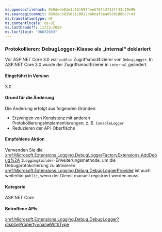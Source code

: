 ```yaml
---
ms.openlocfilehash: 958dede03e1c15f69f4ee676f13713ff43c29e96
ms.sourcegitcommit: 0802ac583585110022beb6af8ea0b39188b77c43
ms.translationtype: HT
ms.contentlocale: de-DE
ms.lasthandoff: 11/25/2020
ms.locfileid: "96032603"
---
```

### <a name="logging-debuglogger-class-made-internal"></a>Protokollieren: DebugLogger-Klasse als „internal“ deklariert

Vor ASP.NET Core 3.0 war `public` Zugriffsmodifizierer von `DebugLogger`. In ASP.NET Core 3.0 wurde der Zugriffsmodifizierer in `internal` geändert.

#### <a name="version-introduced"></a>Eingeführt in Version

3.0

#### <a name="reason-for-change"></a>Grund für die Änderung

Die Änderung erfolgt aus folgenden Gründen:

* Erzwingen von Konsistenz mit anderen Protokollierungsimplementierungen, z. B. `ConsoleLogger`
* Reduzieren der API-Oberfläche

#### <a name="recommended-action"></a>Empfohlene Aktion

Verwenden Sie die <xref:Microsoft.Extensions.Logging.DebugLoggerFactoryExtensions.AddDebug%2A> `ILoggingBuilder`-Erweiterungsmethode, um die Debugprotokollierung zu aktivieren. <xref:Microsoft.Extensions.Logging.Debug.DebugLoggerProvider> ist auch weiterhin `public`, wenn der Dienst manuell registriert werden muss.

#### <a name="category"></a>Kategorie

ASP.NET Core

#### <a name="affected-apis"></a>Betroffene APIs

<xref:Microsoft.Extensions.Logging.Debug.DebugLogger?displayProperty=nameWithType>

<!--

#### Affected APIs

`T:Microsoft.Extensions.Logging.Debug.DebugLogger`

-->
